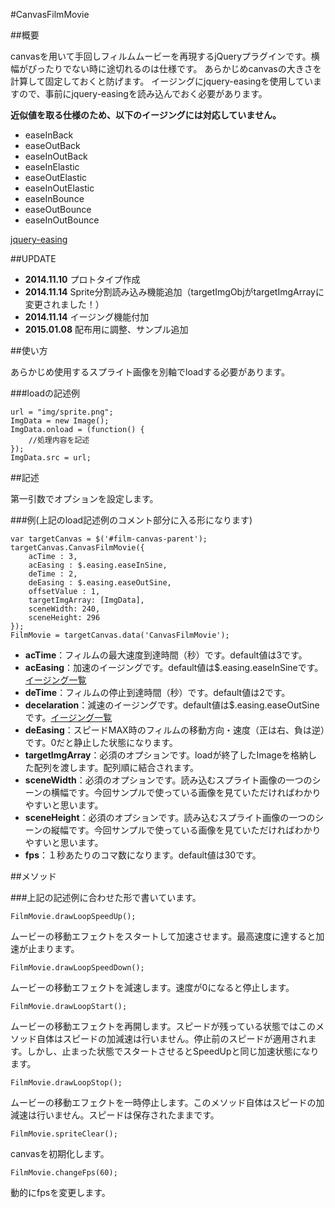 #CanvasFilmMovie

##概要

canvasを用いて手回しフィルムムービーを再現するjQueryプラグインです。横幅がぴったりでない時に途切れるのは仕様です。
あらかじめcanvasの大きさを計算して固定しておくと防げます。
イージングにjquery-easingを使用していますので、事前にjquery-easingを読み込んでおく必要があります。

**近似値を取る仕様のため、以下のイージングには対応していません。**

- easeInBack
- easeOutBack
- easeInOutBack
- easeInElastic
- easeOutElastic
- easeInOutElastic
- easeInBounce
- easeOutBounce
- easeInOutBounce

[jquery-easing](http://gsgd.co.uk/sandbox/jquery/easing/)

##UPDATE

- **2014.11.10** プロトタイプ作成
- **2014.11.14** Sprite分割読み込み機能追加（targetImgObjがtargetImgArrayに変更されました！）
- **2014.11.14** イージング機能付加
- **2015.01.08** 配布用に調整、サンプル追加

##使い方

あらかじめ使用するスプライト画像を別軸でloadする必要があります。

###loadの記述例

    url = "img/sprite.png";
    ImgData = new Image();
    ImgData.onload = (function() {
    	//処理内容を記述
    });
    ImgData.src = url;

##記述

第一引数でオプションを設定します。

###例(上記のload記述例のコメント部分に入る形になります)

	var targetCanvas = $('#film-canvas-parent');
	targetCanvas.CanvasFilmMovie({
		acTime : 3,
		acEasing : $.easing.easeInSine,
		deTime : 2,
		deEasing : $.easing.easeOutSine,
		offsetValue : 1,
		targetImgArray: [ImgData],
		sceneWidth: 240,
		sceneHeight: 296
	});
	FilmMovie = targetCanvas.data('CanvasFilmMovie');

- **acTime**：フィルムの最大速度到達時間（秒）です。default値は3です。
- **acEasing**：加速のイージングです。default値は$.easing.easeInSineです。[イージング一覧](http://easings.net/ja)
- **deTime**：フィルムの停止到達時間（秒）です。default値は2です。
- **decelaration**：減速のイージングです。default値は$.easing.easeOutSineです。[イージング一覧](http://easings.net/ja)
- **deEasing**：スピードMAX時のフィルムの移動方向・速度（正は右、負は逆）です。0だと静止した状態になります。
- **targetImgArray**：必須のオプションです。loadが終了したImageを格納した配列を渡します。配列順に結合されます。
- **sceneWidth**：必須のオプションです。読み込むスプライト画像の一つのシーンの横幅です。今回サンプルで使っている画像を見ていただければわかりやすいと思います。
- **sceneHeight**：必須のオプションです。読み込むスプライト画像の一つのシーンの縦幅です。今回サンプルで使っている画像を見ていただければわかりやすいと思います。
- **fps**：１秒あたりのコマ数になります。default値は30です。

##メソッド

###上記の記述例に合わせた形で書いています。

	FilmMovie.drawLoopSpeedUp();

ムービーの移動エフェクトをスタートして加速させます。最高速度に達すると加速が止まります。

	FilmMovie.drawLoopSpeedDown();

ムービーの移動エフェクトを減速します。速度が0になると停止します。

	FilmMovie.drawLoopStart();

ムービーの移動エフェクトを再開します。スピードが残っている状態ではこのメソッド自体はスピードの加減速は行いません。停止前のスピードが適用されます。しかし、止まった状態でスタートさせるとSpeedUpと同じ加速状態になります。

	FilmMovie.drawLoopStop();

ムービーの移動エフェクトを一時停止します。このメソッド自体はスピードの加減速は行いません。スピードは保存されたままです。

	FilmMovie.spriteClear();

canvasを初期化します。

	FilmMovie.changeFps(60);

動的にfpsを変更します。